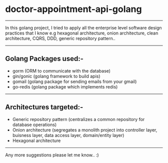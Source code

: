 # doctor-appointment-api-golang

---

In this golang project, I tried to apply all the enterprise level software design practices that I know e.g hexagonal architecture, onion architecture, clean architecture, CQRS, DDD, generic repository pattern..

---

## Golang Packages used:-

- gorm (ORM to communicate with the database)
- gin/gonic (golang framework to build apis)
- gomail (golang package for sending emails from your gmail)
- go-redis (golang package which implements redis)

---

## Architectures targeted:-

- Generic repository pattern (centralizes a common repository for database operations)
- Onion architecture (segregates a monolith project into controller layer, buisness layer, data access layer, domain/entity layer)
- Hexagonal architecture

---

Any more suggestions please let me know.. :)
